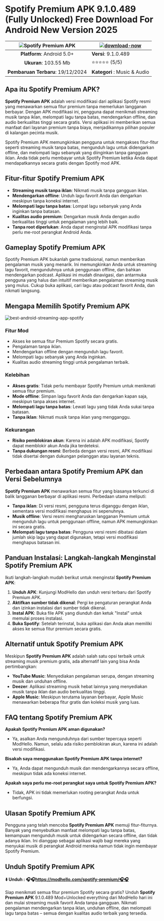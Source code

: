 # Spotify Premium APK 9.1.0.489 (Fully Unlocked) Free Download For Android New Version 2025

| ![Spotify Premium APK](https://github.com/user-attachments/assets/78871c33-8ef9-4eda-883b-f1170cef49e3) | [![download-now](https://github.com/user-attachments/assets/22657e67-9d2d-46af-a41a-5d365d2ddc1f)](https://modhello.com/id/spotify-premium/)  |
|:-------------------------------------------------:|-----------------------|
| **Platform**: Android 5.0+                      | **Versi**: 9.1.0.489    |
| **Ukuran**: 103.55 Mb                                 | ⭐⭐⭐⭐⭐ (5/5) |
| **Pembaruan Terbaru**: 19/12/2024                      | **Kategori** : Music & Audio |

## Apa itu Spotify Premium APK?

**Spotify Premium APK** adalah versi modifikasi dari aplikasi Spotify resmi yang menawarkan semua fitur premium tanpa memerlukan langganan berbayar. Dengan APK modifikasi ini, pengguna dapat menikmati streaming musik tanpa iklan, melompati lagu tanpa batas, mendengarkan offline, dan audio berkualitas tinggi secara gratis. Versi aplikasi ini memberikan semua manfaat dari layanan premium tanpa biaya, menjadikannya pilihan populer di kalangan pecinta musik.

Spotify Premium APK memungkinkan pengguna untuk mengakses fitur-fitur seperti streaming musik tanpa batas, mengunduh lagu untuk didengarkan offline, dan melompati lagu sebanyak yang diinginkan tanpa gangguan iklan. Anda tidak perlu membayar untuk Spotify Premium ketika Anda dapat mendapatkannya secara gratis dengan Spotify mod APK.

## Fitur-fitur Spotify Premium APK

- **Streaming musik tanpa iklan**: Nikmati musik tanpa gangguan iklan.
- **Mendengarkan offline**: Unduh lagu favorit Anda dan dengarkan meskipun tanpa koneksi internet.
- **Melompati lagu tanpa batas**: Lompat lagu sebanyak yang Anda inginkan tanpa batasan.
- **Kualitas audio premium**: Dengarkan musik Anda dengan audio berkualitas tinggi untuk pengalaman yang lebih baik.
- **Tanpa root diperlukan**: Anda dapat menginstal APK modifikasi tanpa perlu me-root perangkat Android Anda.

## Gameplay Spotify Premium APK

Spotify Premium APK bukanlah game tradisional, namun memberikan pengalaman musik yang menarik. Ini memungkinkan Anda untuk streaming lagu favorit, mengunduhnya untuk penggunaan offline, dan bahkan mendengarkan podcast. Aplikasi ini mudah dinavigasi, dan antarmuka pengguna yang halus dan intuitif memberikan pengalaman streaming musik yang mulus. Cukup buka aplikasi, cari lagu atau podcast favorit Anda, dan nikmati langsung.

## Mengapa Memilih Spotify Premium APK

![best-android-streaming-app-spotify](https://github.com/user-attachments/assets/5430828f-80f1-465b-affe-aae34cb6f856)


### Fitur Mod
- Akses ke semua fitur Premium Spotify secara gratis.
- Pengalaman tanpa iklan.
- Mendengarkan offline dengan mengunduh lagu favorit.
- Melompati lagu sebanyak yang Anda inginkan.
- Kualitas audio streaming tinggi untuk pengalaman terbaik.

### Kelebihan
- **Akses gratis**: Tidak perlu membayar Spotify Premium untuk menikmati semua fitur premium.
- **Mode offline**: Simpan lagu favorit Anda dan dengarkan kapan saja, meskipun tanpa akses internet.
- **Melompati lagu tanpa batas**: Lewati lagu yang tidak Anda sukai tanpa batasan.
- **Tanpa iklan**: Nikmati musik tanpa iklan yang mengganggu.

### Kekurangan
- **Risiko pemblokiran akun**: Karena ini adalah APK modifikasi, Spotify dapat memblokir akun Anda jika terdeteksi.
- **Tanpa dukungan resmi**: Berbeda dengan versi resmi, APK modifikasi tidak disertai dengan dukungan pelanggan atau layanan teknis.

## Perbedaan antara Spotify Premium APK dan Versi Sebelumnya

**Spotify Premium APK** menawarkan semua fitur yang biasanya terkunci di balik langganan berbayar di aplikasi resmi. Perbedaan utama meliputi:

- **Tanpa iklan**: Di versi resmi, pengguna terus diganggu dengan iklan, sementara versi modifikasi menghapus ini sepenuhnya.
- **Musik offline**: Versi resmi mengharuskan langganan Premium untuk mengunduh lagu untuk penggunaan offline, namun APK memungkinkan ini secara gratis.
- **Melompati lagu tanpa batas**: Pengguna versi resmi dibatasi dalam jumlah skip lagu yang dapat digunakan, tetapi versi modifikasi menghapus batasan ini.

## Panduan Instalasi: Langkah-langkah Menginstal Spotify Premium APK

Ikuti langkah-langkah mudah berikut untuk menginstal **Spotify Premium APK**:

1. **Unduh APK**: Kunjungi ModHello dan unduh versi terbaru dari Spotify Premium APK.
2. **Aktifkan sumber tidak dikenal**: Pergi ke pengaturan perangkat Anda dan izinkan instalasi dari sumber tidak dikenal.
3. **Instal APK**: Buka file APK yang diunduh dan ketuk "Instal" untuk memulai proses instalasi.
4. **Buka Spotify**: Setelah terinstal, buka aplikasi dan Anda akan memiliki akses ke semua fitur premium secara gratis.

## Alternatif untuk Spotify Premium APK

Meskipun **Spotify Premium APK** adalah salah satu opsi terbaik untuk streaming musik premium gratis, ada alternatif lain yang bisa Anda pertimbangkan:

- **YouTube Music**: Menyediakan pengalaman serupa, dengan streaming musik dan unduhan offline.
- **Deezer**: Aplikasi streaming musik hebat lainnya yang menyediakan musik tanpa iklan dan audio berkualitas tinggi.
- **Apple Music**: Meskipun terutama layanan berbayar, Apple Music menawarkan beberapa fitur gratis dan koleksi musik yang luas.

## FAQ tentang Spotify Premium APK

**Apakah Spotify Premium APK aman digunakan?**
- Ya, asalkan Anda mengunduhnya dari sumber tepercaya seperti ModHello. Namun, selalu ada risiko pemblokiran akun, karena ini adalah versi modifikasi.

**Bisakah saya menggunakan Spotify Premium APK tanpa internet?**
- Ya, Anda dapat mengunduh musik dan mendengarkannya secara offline, meskipun tidak ada koneksi internet.

**Apakah saya perlu me-root perangkat saya untuk Spotify Premium APK?**
- Tidak, APK ini tidak memerlukan rooting perangkat Anda untuk berfungsi.

## Ulasan Spotify Premium APK

Pengguna yang telah mencoba **Spotify Premium APK** memuji fitur-fiturnya. Banyak yang menyebutkan manfaat melompati lagu tanpa batas, kemampuan mengunduh musik untuk didengarkan secara offline, dan tidak adanya iklan. Ini dianggap sebagai aplikasi wajib bagi mereka yang menyukai musik di perangkat Android mereka namun tidak ingin membayar Spotify Premium.

## Unduh Spotify Premium APK

#### ⬇️ Unduh : 🎧🎧https://modhello.com/spotify-premium/🎧🎧
Siap menikmati semua fitur premium Spotify secara gratis? Unduh **Spotify Premium APK** 9.1.0.489 Mod+Unlocked everything dari ModHello hari ini dan mulai streaming musik favorit Anda tanpa gangguan. Nikmati pengalaman mendengarkan tanpa iklan, unduhan offline, dan melompati lagu tanpa batas – semua dengan kualitas audio terbaik yang tersedia.
